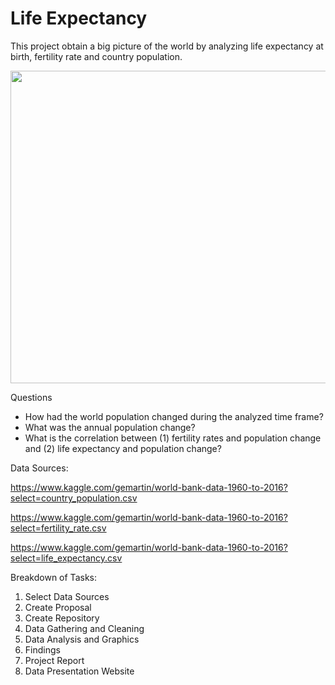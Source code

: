 # Life Expectancy

This project obtain a big picture of the world by analyzing life expectancy at birth, fertility rate and country population. 


<img src="http://www.longlonglife.org/wp-content/uploads/2016/08/BIOLOGICAL-CAUSES-OF-HUMAN-AGING-AND-LIFESPAN-LIMITATION-A-REVIEW-ABOUT-LONGEVITY1.jpg" width="1000" height="500">


Questions

* How had the world population changed during the analyzed time frame?
* What was the annual population change?
* What is the correlation between (1) fertility rates and population change and (2) life expectancy and population change?


Data Sources:

https://www.kaggle.com/gemartin/world-bank-data-1960-to-2016?select=country_population.csv

https://www.kaggle.com/gemartin/world-bank-data-1960-to-2016?select=fertility_rate.csv

https://www.kaggle.com/gemartin/world-bank-data-1960-to-2016?select=life_expectancy.csv

Breakdown of Tasks:

1. Select Data Sources
2. Create Proposal
3. Create Repository
4. Data Gathering and Cleaning
5. Data Analysis and Graphics
6. Findings
7. Project Report
8. Data Presentation Website

